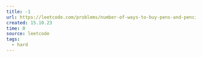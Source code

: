```yaml
---
title: -1
url: https://leetcode.com/problems/number-of-ways-to-buy-pens-and-pencils/description/
created: 15.10.23
time: 0
source: leetcode
tags:
  - hard
---
```

